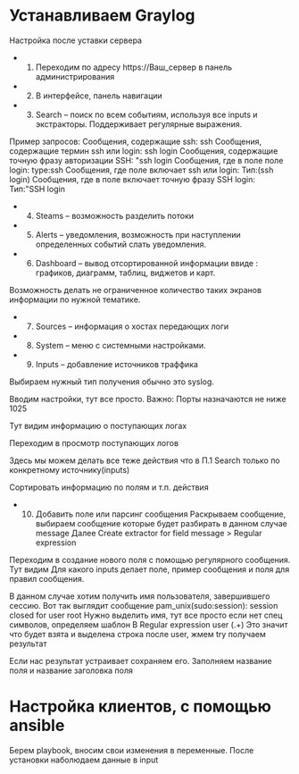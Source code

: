 # Устанавливаем Graylog

Настройка после уставки сервера 

* 1.	Переходим по адресу https://Ваш_сервер в панель администрирования
 
* 2.	В интерфейсе, панель навигации 
 

* 3.	Search – поиск по всем событиям, используя все inputs и экстракторы. Поддерживает регулярные выражения.
 
Пример запросов: 
Сообщения, содержащие ssh:
ssh
Сообщения, содержащие термин ssh или login:
ssh login
Сообщения, содержащие точную фразу авторизации SSH:
"ssh login
Сообщения, где в поле поле login:
type:ssh
Сообщения, где поле включает ssh или login:
Тип:(ssh login)
Сообщения, где в поле включает точную фразу SSH login:
Тип:"SSH login

* 4.	Steams – возможность разделить потоки
 

* 5.	Alerts –  уведомления, возможность при наступлении определенных событий слать уведомления.
* 6.	Dashboard – вывод отсортированной информации ввиде : графиков, диаграмм, таблиц, виджетов и карт.
  

Возможность делать не ограниченное количество таких экранов информации по нужной тематике. 
* 7.	Sources – информация о хостах передающих логи
 
* 8.	System – меню с системными настройками.
 

* 9.	Inputs – добавление источников траффика
 

Выбираем нужный тип получения обычно это syslog.
 

Вводим настройки, тут все просто. 
Важно: Порты назначаются не ниже 1025

 

Тут видим информацию о поступающих логах
 
Переходим в просмотр поступающих логов

 
Здесь мы можем делать все теже действия что в П.1 Search только по конкретному источнику(inputs)

 
Сортировать информацию по полям и т.п. действия 

* 10.	Добавить поле или парсинг сообщения
Раскрываем сообщение, выбираем сообщение которые будет разбирать в данном случае message 
Далее Create extractor for field message > Regular expression
 

Переходим в создание нового поля с помощью регулярного сообщения. Тут видим
Для какого inputs делает поле, пример сообщения и поля для правил сообщения.
 

В данном случае хотим получить имя пользователя, завершившего сессию.
Вот так выглядит сообщение pam_unix(sudo:session): session closed for user root
Нужно выделить имя, тут все просто если нет спец символов, определяем шаблон
В Regular expression user (.+) 
Это значит что будет взята и выделена строка после user, жмем try получаем результат
  

Если нас результат устраивает сохраняем его. 
Заполняем название поля и название заголовка поля

# Настройка клиентов, с помощью ansible 

Берем playbook, вносим свои изменения в переменные. После установки наболюдаем данные в input  
 


